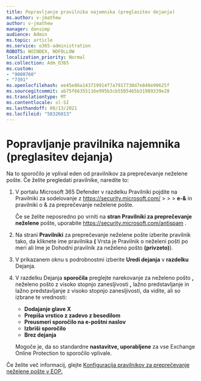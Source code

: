 ```yaml
---
title: Popravljanje pravilnika najemnika (preglasitev dejanja)
ms.author: v-jmathew
author: v-jmathew
manager: dansimp
audience: Admin
ms.topic: article
ms.service: o365-administration
ROBOTS: NOINDEX, NOFOLLOW
localization_priority: Normal
ms.collection: Adm_O365
ms.custom:
- "9000760"
- "7391"
ms.openlocfilehash: ee45e86a143719914f7a7917730d7e840e90625f
ms.sourcegitcommit: ab75f66355116e995b3cb5505465b31989339e28
ms.translationtype: MT
ms.contentlocale: sl-SI
ms.lasthandoff: 08/13/2021
ms.locfileid: "58326813"
---
```

# <a name="fix-tenant-policy-action-override"></a>Popravljanje pravilnika najemnika (preglasitev dejanja)

Na to sporočilo je vplival eden od pravilnikov za preprečevanje neželene pošte. Če želite pregledati pravilnike, naredite to:

1. V portalu Microsoft 365 Defender v razdelku Pravilniki pojdite na Pravilniki za sodelovanje z <https://security.microsoft.com/>  \>  \>  \> **e-&**  in pravilniki o & za preprečevanje neželene pošte.

   Če se želite neposredno po vrniti na **stran Pravilniki za preprečevanje neželene** pošte, uporabite <https://security.microsoft.com/antispam> .

2. Na strani **Pravilniki** za preprečevanje neželene pošte izberite pravilnik tako, da  kliknete ime pravilnika **(** Vrsta je Pravilnik o neželeni pošti po meri ali Ime je Dohodni pravilnik za neželeno pošto **(privzeto)**). 
3. V prikazanem oknu s podrobnostmi izberite **Uredi dejanja** v **razdelku** Dejanja.
4. V razdelku Dejanja **sporočila** preglejte narekovanje za neželeno pošto  **,** neželeno pošto z visoko stopnjo zanesljivosti **,** lažno predstavljanje in lažno predstavljanje z visoko stopnjo zanesljivosti, da vidite, ali so izbrane te vrednosti: 
   - **Dodajanje glave X**
   - **Prepiša vrstico z zadevo z besedilom**
   - **Preusmeri sporočilo na e-poštni naslov**
   - **Izbriši sporočilo**
   - **Brez dejanja**

   Mogoče je, da so standardne **nastavitve, uporabljene** za vse Exchange Online Protection to sporočilo vplivale.

Če želite več informacij, glejte [Konfiguracija pravilnikov za preprečevanje neželene pošte v EOP.](https://docs.microsoft.com/microsoft-365/security/office-365-security/configure-your-spam-filter-policies)
